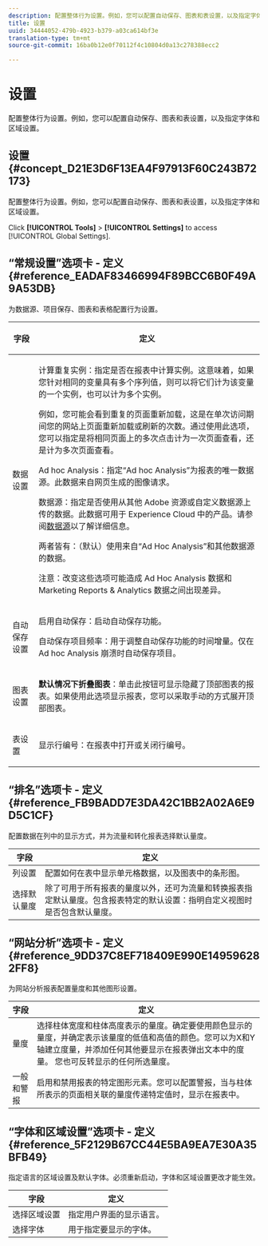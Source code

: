 ```yaml
---
description: 配置整体行为设置。例如，您可以配置自动保存、图表和表设置，以及指定字体和区域设置。
title: 设置
uuid: 34444052-479b-4923-b379-a03ca614bf3e
translation-type: tm+mt
source-git-commit: 16ba0b12e0f70112f4c10804d0a13c278388ecc2

---
```



# 设置

配置整体行为设置。例如，您可以配置自动保存、图表和表设置，以及指定字体和区域设置。

## 设置 {#concept_D21E3D6F13EA4F97913F60C243B72173}

配置整体行为设置。例如，您可以配置自动保存、图表和表设置，以及指定字体和区域设置。

Click **[!UICONTROL Tools]** &gt; **[!UICONTROL Settings]** to access [!UICONTROL Global Settings].

## “常规设置”选项卡 - 定义{#reference_EADAF83466994F89BCC6B0F49A9A53DB}

为数据源、项目保存、图表和表格配置行为设置。

<!-- 

r_dsc_general_settings.xml

 -->

<table id="table_C18A0F1C9E214EB585A29801BA2400F8"> 
 <thead> 
  <tr> 
   <th colname="col1" class="entry"> <p>字段 </p> </th> 
   <th colname="col2" class="entry"> <p>定义 </p> </th> 
  </tr> 
 </thead>
 <tbody> 
  <tr> 
   <td colname="col1"> <p> 数据设置 </p> </td> 
   <td colname="col2"> <p> <span class="uicontrol">计算重复实例</span>：指定是否在报表中计算实例。这意味着，如果您针对相同的变量具有多个序列值，则可以将它们计为该变量的一个实例，也可以计为多个实例。 </p> <p>例如，您可能会看到重复的页面重新加载，这是在单次访问期间您的网站上页面重新加载或刷新的次数。通过使用此选项，您可以指定是将相同页面上的多次点击计为一次页面查看，还是计为多次页面查看。 </p> <p> <span class="uicontrol"> <span class="keyword">Ad hoc Analysis</span></span>：指定“<span class="keyword">Ad hoc Analysis</span>”为报表的唯一数据源。此数据来自网页生成的图像请求。 </p> <p> <span class="uicontrol"><span class="keyword">数据源</span></span>：指定是否使用从其他 Adobe 资源或自定义数据源上传的数据。此数据可用于 <span class="keyword">Experience Cloud</span> 中的产品。请参阅<a href="https://marketing.adobe.com/resources/help/en_US/sc/datasources/index.html"  >数据源</a>以了解详细信息。 </p> <p> <span class="uicontrol">两者皆有</span>：（默认）使用来自“<span class="keyword">Ad Hoc Analysis</span>”和其他数据源的数据。 </p> <p>注意：改变这些选项可能造成 <span class="keyword">Ad Hoc Analysis</span> 数据和 <span class="keyword">Marketing Reports &amp; Analytics 数据</span>之间出现差异。 </p> </td> 
  </tr> 
  <tr> 
   <td colname="col1"> <p> 自动保存设置 </p> </td> 
   <td colname="col2"> <p> <span class="uicontrol">启用自动保存</span>：启动自动保存功能。 </p> <p> <span class="uicontrol">自动保存项目频率</span>：用于调整自动保存功能的时间增量。仅在 Ad hoc Analysis 崩溃时自动保存项目。 </p> </td> 
  </tr> 
  <tr> 
   <td colname="col1"> <p> 图表设置 </p> </td> 
   <td colname="col2"> <p><b>默认情况下折叠图表</b>：单击此按钮可显示隐藏了顶部图表的报表。如果使用此选项显示报表，您可以采取手动的方式展开顶部图表。 </p> </td> 
  </tr> 
  <tr> 
   <td colname="col1"> <p> 表设置 </p> </td> 
   <td colname="col2"> <p> <span class="uicontrol">显示行编号</span>：在报表中打开或关闭行编号。 </p> </td> 
  </tr> 
 </tbody> 
</table>

## “排名”选项卡 - 定义{#reference_FB9BADD7E3DA42C1BB2A02A6E9D5C1CF}

配置数据在列中的显示方式，并为流量和转化报表选择默认量度。

<!-- 

r_dsc_ranked_tab.xml

 -->

| 字段 | 定义 |
|--- |--- |
| 列设置 | 配置如何在表中显示单元格数据，以及图表中的条形图。 |
| 选择默认量度 | 除了可用于所有报表的量度以外，还可为流量和转换报表指定默认量度。包含报表特定的默认设置：指明自定义视图时是否包含默认量度。 |

## “网站分析”选项卡 - 定义{#reference_9DD37C8EF718409E990E149596282FF8}

为网站分析报表配置量度和其他图形设置。

<!-- 

r_dsc_site_analysis_tab.xml

 -->

| 字段 | 定义 |
|--- |--- |
| 量度 | 选择柱体宽度和柱体高度表示的量度。确定要使用颜色显示的量度，并确定表示该量度的低值和高值的颜色。您可以为X和Y轴建立度量，并添加任何其他要显示在报表弹出文本中的度量。 您也可反转显示的任何所选量度。 |
| 一般和警报 | 启用和禁用报表的特定图形元素。您可以配置警报，当与柱体所表示的页面相关联的量度传递特定值时，显示在报表中。 |

## “字体和区域设置”选项卡 - 定义{#reference_5F2129B67CC44E5BA9EA7E30A35BFB49}

指定语言的区域设置及默认字体。必须重新启动，字体和区域设置更改才能生效。

<!-- 

r_dsc_font_locale.xml

 -->

| 字段 | 定义 |
|--- |--- |
| 选择区域设置 | 指定用户界面的显示语言。 |
| 选择字体 | 用于指定要显示的字体。 |
